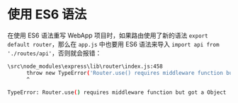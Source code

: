 # 使用 ES6 语法

在使用 ES6 语法重写 WebApp 项目时，如果路由使用了新的语法 `export default router`，那么在 `app.js` 中也要用 ES6 语法来导入 `import api from './routes/api'`，否则就会报错：

```bash
\src\node_modules\express\lib\router\index.js:458
      throw new TypeError('Router.use() requires middleware function but got a ' + gettype(fn));
      ^

TypeError: Router.use() requires middleware function but got a Object
```
